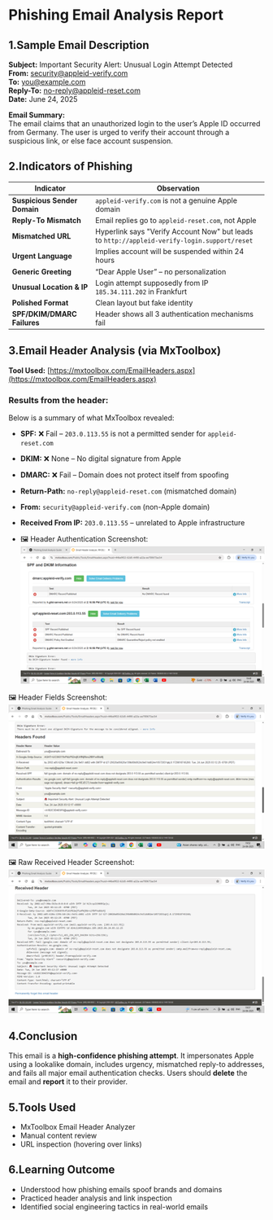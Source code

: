# Phishing Email Analysis Report

## 1.Sample Email Description

**Subject:** Important Security Alert: Unusual Login Attempt Detected  
**From:** security@appleid-verify.com  
**To:** you@example.com  
**Reply-To:** no-reply@appleid-reset.com  
**Date:** June 24, 2025  

**Email Summary:**  
The email claims that an unauthorized login to the user’s Apple ID occurred from Germany. The user is urged to verify their account through a suspicious link, or else face account suspension.

## 2.Indicators of Phishing

| Indicator | Observation |
|----------|-------------|
| **Suspicious Sender Domain** | `appleid-verify.com` is not a genuine Apple domain |
| **Reply-To Mismatch** | Email replies go to `appleid-reset.com`, not Apple |
| **Mismatched URL** | Hyperlink says "Verify Account Now" but leads to `http://appleid-verify-login.support/reset` |
| **Urgent Language** | Implies account will be suspended within 24 hours |
| **Generic Greeting** | “Dear Apple User” – no personalization |
| **Unusual Location & IP** | Login attempt supposedly from IP `185.34.111.202` in Frankfurt |
| **Polished Format** | Clean layout but fake identity |
| **SPF/DKIM/DMARC Failures** | Header shows all 3 authentication mechanisms fail |

## 3.Email Header Analysis (via MxToolbox)

**Tool Used:** [https://mxtoolbox.com/EmailHeaders.aspx](https://mxtoolbox.com/EmailHeaders.aspx)

### Results from the header:

Below is a summary of what MxToolbox revealed:

- **SPF:** ❌ Fail – `203.0.113.55` is not a permitted sender for `appleid-reset.com`
- **DKIM:** ❌ None – No digital signature from Apple
- **DMARC:** ❌ Fail – Domain does not protect itself from spoofing
- **Return-Path:** `no-reply@appleid-reset.com` (mismatched domain)
- **From:** `security@appleid-verify.com` (non-Apple domain)
- **Received From IP:** `203.0.113.55` – unrelated to Apple infrastructure

- 🖼️ Header Authentication Screenshot:  
![SPF & DKIM Analysis](./screenshots/Picture1.png)

🖼️ Header Fields Screenshot:  
![Header Details](./screenshots/Picture2.png)

🖼️ Raw Received Header Screenshot:  
![Full Header Trace](./screenshots/Picture3.png)


## 4.Conclusion

This email is a **high-confidence phishing attempt**. It impersonates Apple using a lookalike domain, includes urgency, mismatched reply-to addresses, and fails all major email authentication checks. Users should **delete** the email and **report** it to their provider.

## 5.Tools Used

- MxToolbox Email Header Analyzer  
- Manual content review  
- URL inspection (hovering over links)  

## 6.Learning Outcome

- Understood how phishing emails spoof brands and domains  
- Practiced header analysis and link inspection  
- Identified social engineering tactics in real-world emails
